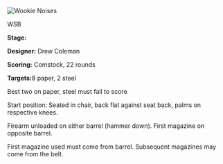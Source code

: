 ![Wookie Noises](https://github.com/bagellord/USPSA-Stages/blob/master/21-25%20rounds/Wookie%20Noises%20-%2022%20rounds%20-%20Comstock/wookie%20noises.png)

WSB

<b>Stage:</b> <wookie noises>

<b>Designer:</b> Drew Coleman

<b>Scoring:</b> Comstock, 22 rounds

<b>Targets:</b>8 paper, 2 steel

Best two on paper, steel must fall to score

Start position: Seated in chair, back flat against seat back, palms on respective knees.

Firearm unloaded on either barrel (hammer down). First magazine on opposite barrel.

First magazine used must come from barrel. Subsequent magazines may come from the belt.

